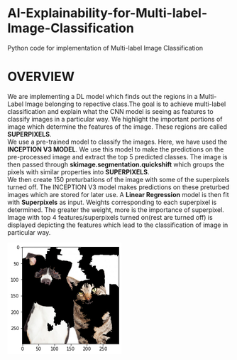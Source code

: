 # AI-Explainability-for-Multi-label-Image-Classification
Python code for implementation of Multi-label Image Classification
# OVERVIEW
  We are implementing a DL model which finds out the regions in a Multi-Label Image belonging to repective class.The goal is to achieve multi-label classification and explain what
  the CNN model is seeing as features to classify images in a particular way. We highlight the important portions of image which determine the features of the image. These
  regions are called **SUPERPIXELS**.<br/>
  We use a pre-trained model to classify the images. Here, we have used the **INCEPTION V3 MODEL**. We use this model to make the predictions on the pre-processed image and
  extract the top 5 predicted classes. The image is then passed through **skimage.segmentation.quickshift** which groups the pixels with similar properties into **SUPERPIXELS**.<br/>
  We then create 150 preturbations of the image with some of the superpixels turned off. The INCEPTION V3 model makes predictions on these preturbed images which are stored for
  later use. A **Linear Regression** model is then fit with **Superpixels** as input. Weights corresponding to each superpixel is determined. The greater the weight, more is the
  importance of superpixel. Image with top 4 features/superpixels turned on(rest are turned off) is displayed depicting the features which lead to the classification of image in
  particular way.

![alt text](https://raw.githubusercontent.com/raghav-arora3/AI-Explainability-for-Multi-label-Image-Classification/main/pert1.png)
